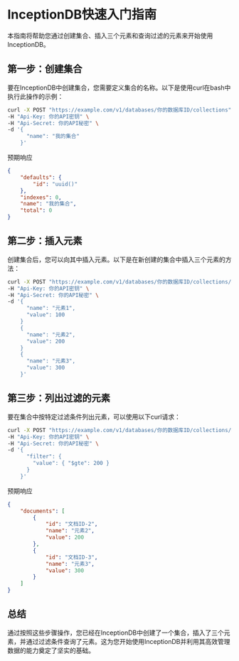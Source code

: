 
# InceptionDB快速入门指南

本指南将帮助您通过创建集合、插入三个元素和查询过滤的元素来开始使用InceptionDB。

## 第一步：创建集合

要在InceptionDB中创建集合，您需要定义集合的名称。以下是使用curl在bash中执行此操作的示例：

```bash
curl -X POST "https://example.com/v1/databases/你的数据库ID/collections" \
-H "Api-Key: 你的API密钥" \
-H "Api-Secret: 你的API秘密" \
-d '{
      "name": "我的集合"
    }'
```

预期响应

```json
{
    "defaults": {
        "id": "uuid()"
    },
    "indexes": 0,
    "name": "我的集合",
    "total": 0
}
```

## 第二步：插入元素

创建集合后，您可以向其中插入元素。以下是在新创建的集合中插入三个元素的方法：

```bash
curl -X POST "https://example.com/v1/databases/你的数据库ID/collections/我的集合/documents" \
-H "Api-Key: 你的API密钥" \
-H "Api-Secret: 你的API秘密" \
-d '{
      "name": "元素1",
      "value": 100
    }
    {
      "name": "元素2",
      "value": 200
    }
    {
      "name": "元素3",
      "value": 300
    }'
```

## 第三步：列出过滤的元素

要在集合中按特定过滤条件列出元素，可以使用以下curl请求：

```bash
curl -X POST "https://example.com/v1/databases/你的数据库ID/collections/我的集合/find" \
-H "Api-Key: 你的API密钥" \
-H "Api-Secret: 你的API秘密" \
-d '{
      "filter": {
        "value": { "$gte": 200 }
      }
    }'
```

预期响应

```json
{
    "documents": [
        {
            "id": "文档ID-2",
            "name": "元素2",
            "value": 200
        },
        {
            "id": "文档ID-3",
            "name": "元素3",
            "value": 300
        }
    ]
}
```

## 总结

通过按照这些步骤操作，您已经在InceptionDB中创建了一个集合，插入了三个元素，并通过过滤条件查询了元素。这为您开始使用InceptionDB并利用其高效管理数据的能力奠定了坚实的基础。
